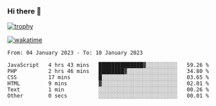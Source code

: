 ### Hi there 👋

[![trophy](https://github-profile-trophy.vercel.app/?username=cxnky&theme=dracula)](https://github.com/ryo-ma/github-profile-trophy)

[![wakatime](https://wakatime.com/badge/user/1c39c599-5497-41b9-a5be-2c4676e7fd23.svg)](https://wakatime.com/@1c39c599-5497-41b9-a5be-2c4676e7fd23)
<!--START_SECTION:waka-->

```text
From: 04 January 2023 - To: 10 January 2023

JavaScript   4 hrs 43 mins   ██████████████▓░░░░░░░░░░   59.26 %
PHP          2 hrs 46 mins   ████████▓░░░░░░░░░░░░░░░░   34.80 %
CSS          17 mins         █░░░░░░░░░░░░░░░░░░░░░░░░   03.65 %
HTML         9 mins          ▓░░░░░░░░░░░░░░░░░░░░░░░░   02.01 %
Text         1 min           ░░░░░░░░░░░░░░░░░░░░░░░░░   00.26 %
Other        0 secs          ░░░░░░░░░░░░░░░░░░░░░░░░░   00.01 %
```

<!--END_SECTION:waka-->
